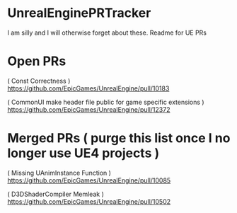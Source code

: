 # UnrealEnginePRTracker
I am silly and I will otherwise forget about these. Readme for UE PRs

# Open PRs
( Const Correctness )
https://github.com/EpicGames/UnrealEngine/pull/10183

( CommonUI make header file public for game specific extensions )
https://github.com/EpicGames/UnrealEngine/pull/12372

# Merged PRs ( purge this list once I no longer use UE4 projects )
( Missing UAnimInstance Function )
https://github.com/EpicGames/UnrealEngine/pull/10085

( D3DShaderCompiler Memleak )
https://github.com/EpicGames/UnrealEngine/pull/10502
